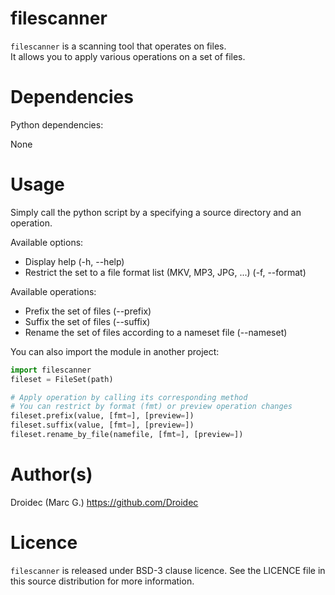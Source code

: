 # filescanner

`filescanner` is a scanning tool that operates on files.  
It allows you to apply various operations on a set of files.

# Dependencies

Python dependencies:

None

# Usage

Simply call the python script by a specifying a source directory and an operation.

Available options:
- Display help (-h, --help)
- Restrict the set to a file format list (MKV, MP3, JPG, ...) (-f, --format)

Available operations:
- Prefix the set of files (--prefix)
- Suffix the set of files (--suffix)
- Rename the set of files according to a nameset file (--nameset)

You can also import the module in another project:

```python
import filescanner
fileset = FileSet(path)

# Apply operation by calling its corresponding method
# You can restrict by format (fmt) or preview operation changes
fileset.prefix(value, [fmt=], [preview=])
fileset.suffix(value, [fmt=], [preview=])
fileset.rename_by_file(namefile, [fmt=], [preview=])
```

# Author(s)

Droidec (Marc G.) <https://github.com/Droidec>

# Licence

`filescanner` is released under BSD-3 clause licence. See the LICENCE file in this source distribution for more information.
